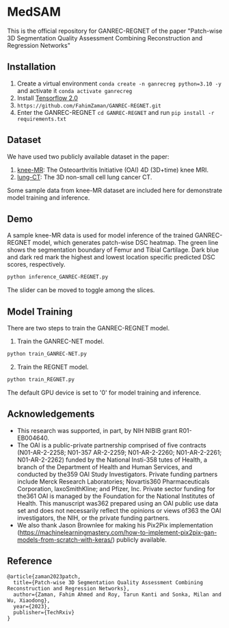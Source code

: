 # MedSAM
This is the official repository for GANREC-REGNET of the paper "Patch-wise 3D Segmentation Quality Assessment Combining Reconstruction and Regression Networks"


## Installation
1. Create a virtual environment `conda create -n ganrecreg python=3.10 -y` and activate it `conda activate ganrecreg`
2. Install [Tensorflow 2.0](https://www.tensorflow.org/install/pip)
3. `https://github.com/FahimZaman/GANREC-REGNET.git`
4. Enter the GANREC-REGNET `cd GANREC-REGNET` and run `pip install -r requirements.txt`


## Dataset
We have used two publicly available dataset in the paper:
1. [knee-MR](https://nda.nih.gov/oai/): The Osteoarthritis Initiative (OAI) 4D (3D+time) knee MRI.
2. [lung-CT](https://wiki.cancerimagingarchive.net/display/Public/NSCLC+Radiogenomics): The 3D non-small cell lung cancer CT.

Some sample data from knee-MR dataset are included here for demonstrate model training and inference.


## Demo
A sample knee-MR data is used for model inference of the trained GANREC-REGNET model, which generates patch-wise DSC heatmap. The green line shows the segmentation boundary of Femur and Tibial Cartilage. Dark blue and dark red mark the highest and lowest location specific predicted DSC scores, respectively.
```bash
python inference_GANREC-REGNET.py
```
The slider can be moved to toggle among the slices.


## Model Training
There are two steps to train the GANREC-REGNET model.
1. Train the GANREC-NET model.
```bash
python train_GANREC-NET.py
```
2. Train the REGNET model.
```bash
python train_REGNET.py
```
The default GPU device is set to '0' for model training and inference.


## Acknowledgements
- This research was supported, in part, by NIH NIBIB grant R01-EB004640.
- The OAI is a public-private partnership comprised of five contracts (N01-AR-2-2258; N01-357 AR-2-2259; N01-AR-2-2260; N01-AR-2-2261; N01-AR-2-2262) funded by the National Insti-358 tutes of Health, a branch of the Department of Health and Human Services, and conducted by the359 OAI Study Investigators. Private funding partners include Merck Research Laboratories; Novartis360 Pharmaceuticals Corporation, laxoSmithKline; and Pfizer, Inc. Private sector funding for the361 OAI is managed by the Foundation for the National Institutes of Health. This manuscript was362 prepared using an OAI public use data set and does not necessarily reflect the opinions or views of363 the OAI investigators, the NIH, or the private funding partners.
- We also thank Jason Brownlee for making his Pix2Pix implementation (https://machinelearningmastery.com/how-to-implement-pix2pix-gan-models-from-scratch-with-keras/) publicly available.


## Reference

```
@article{zaman2023patch,
  title={Patch-wise 3D Segmentation Quality Assessment Combining Reconstruction and Regression Networks},
  author={Zaman, Fahim Ahmed and Roy, Tarun Kanti and Sonka, Milan and Wu, Xiaodong},
  year={2023},
  publisher={TechRxiv}
}
```
